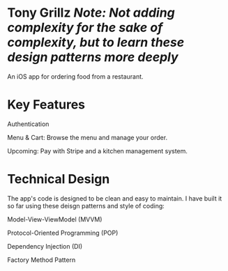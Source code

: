 # Tony Grillz *Note: Not adding complexity for the sake of complexity, but to learn these design patterns more deeply*
An iOS app for ordering food from a restaurant.

# Key Features

Authentication

Menu & Cart: Browse the menu and manage your order.

Upcoming: Pay with Stripe and a kitchen management system.

 # Technical Design

The app's code is designed to be clean and easy to maintain. I have built it so far using these deisgn patterns and style of coding:

Model-View-ViewModel (MVVM)

Protocol-Oriented Programming (POP)

Dependency Injection (DI)

Factory Method Pattern
